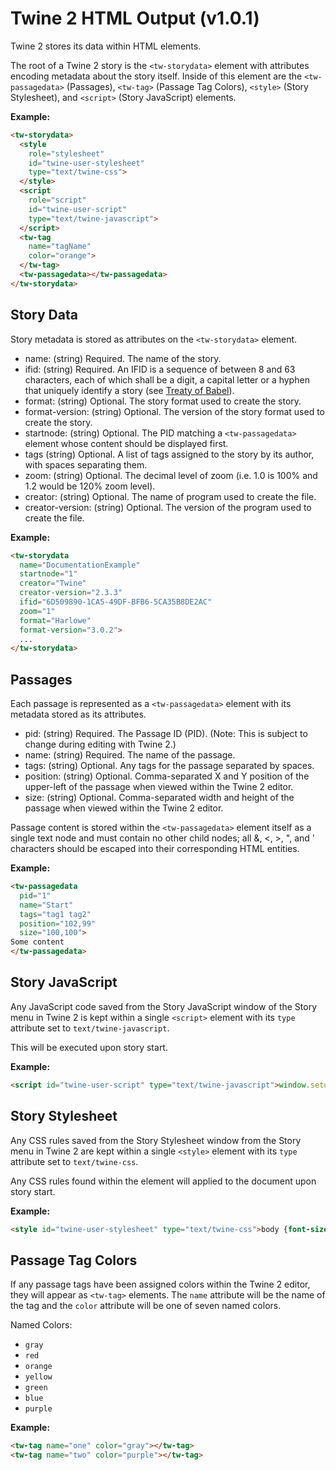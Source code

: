 # Twine 2 HTML Output (v1.0.1)

Twine 2 stores its data within HTML elements.

The root of a Twine 2 story is the `<tw-storydata>` element with attributes encoding metadata about the story itself. Inside of this element are the `<tw-passagedata>` (Passages), `<tw-tag>` (Passage Tag Colors), `<style>` (Story Stylesheet), and `<script>` (Story JavaScript) elements.

**Example:**

```html
<tw-storydata>
  <style
    role="stylesheet"
    id="twine-user-stylesheet"
    type="text/twine-css">
  </style>
  <script
    role="script"
    id="twine-user-script"
    type="text/twine-javascript">
  </script>
  <tw-tag
    name="tagName"
    color="orange">
  </tw-tag>
  <tw-passagedata></tw-passagedata>
</tw-storydata>
```

## Story Data

Story metadata is stored as attributes on the `<tw-storydata>` element.

* name: (string) Required. The name of the story.
* ifid: (string) Required. An IFID is a sequence of between 8 and 63 characters, each of which shall be a digit, a capital letter or a hyphen that uniquely identify a story (see [Treaty of Babel](https://babel.ifarchive.org/)).
* format: (string) Optional. The story format used to create the story.
* format-version: (string) Optional. The version of the story format used to create the story.
* startnode: (string) Optional. The PID matching a `<tw-passagedata>` element whose content should be displayed first.
* tags (string) Optional. A list of tags assigned to the story by its author, with spaces separating them.
* zoom: (string) Optional. The decimal level of zoom (i.e. 1.0 is 100% and 1.2 would be 120% zoom level).
* creator: (string) Optional. The name of program used to create the file.
* creator-version: (string) Optional. The version of the program used to create the file.

**Example:**

```html
<tw-storydata
  name="DocumentationExample"
  startnode="1"
  creator="Twine"
  creator-version="2.3.3"
  ifid="6D509890-1CA5-49DF-BFB6-5CA35B8DE2AC"
  zoom="1"
  format="Harlowe"
  format-version="3.0.2">
  ...
</tw-storydata>
```

## Passages

Each passage is represented as a `<tw-passagedata>` element with its metadata stored as its attributes.

* pid: (string) Required. The Passage ID (PID). (Note: This is subject to change during editing with Twine 2.)
* name: (string) Required. The name of the passage.
* tags: (string) Optional. Any tags for the passage separated by spaces.
* position: (string) Optional. Comma-separated X and Y position of the upper-left of the passage when viewed within the Twine 2 editor.
* size: (string) Optional. Comma-separated width and height of the passage when viewed within the Twine 2 editor.

Passage content is stored within the `<tw-passagedata>` element itself as a single text node and must contain no other child nodes; all &, <, >, ", and ' characters should be escaped into their corresponding HTML entities.

**Example:**

```html
<tw-passagedata
  pid="1"
  name="Start"
  tags="tag1 tag2"
  position="102,99"
  size="100,100">
Some content
</tw-passagedata>
```

## Story JavaScript

Any JavaScript code saved from the Story JavaScript window of the Story menu in Twine 2 is kept within a single `<script>` element with its `type` attribute set to `text/twine-javascript`.

This will be executed upon story start.

**Example:**

```html
<script id="twine-user-script" type="text/twine-javascript">window.setup = {};</script>
```

## Story Stylesheet

Any CSS rules saved from the Story Stylesheet window from the Story menu in Twine 2 are kept within a single `<style>` element with its `type` attribute set to `text/twine-css`.

Any CSS rules found within the element will applied to the document upon story start.

**Example:**

```html
<style id="twine-user-stylesheet" type="text/twine-css">body {font-size: 1.5em;}</style>
```

## Passage Tag Colors

If any passage tags have been assigned colors within the Twine 2 editor, they will appear as `<tw-tag>` elements. The `name` attribute will be the name of the tag and the `color` attribute will be one of seven named colors.

Named Colors:

* `gray`
* `red`
* `orange`
* `yellow`
* `green`
* `blue`
* `purple`

**Example:**

```html
<tw-tag name="one" color="gray"></tw-tag>
<tw-tag name="two" color="purple"></tw-tag>
```
